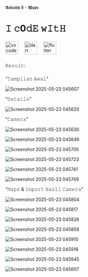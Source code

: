 𝕬𝖈𝖙𝖎𝖛𝖎𝖙𝖞 8 - 𝕸𝖆𝖕𝖘


<h1 align="left">𝙸 𝚌0𝚍𝙴 𝚠𝙸𝚝𝙷</h1>

###

<div align="left">
  <img src="https://cdn.jsdelivr.net/gh/devicons/devicon/icons/vscode/vscode-original.svg" height="40" alt="vscode logo"  />
  <img width="12" />
  <img src="https://cdn.jsdelivr.net/gh/devicons/devicon/icons/dart/dart-original.svg" height="40" alt="dart logo"  />
  <img width="12" />
  <img src="https://cdn.jsdelivr.net/gh/devicons/devicon/icons/flutter/flutter-original.svg" height="40" alt="flutter logo"  />
</div>

###

<p align="left">𝚁𝚎𝚜𝚞𝚕𝚝:</p>

###

"𝚃𝚊𝚖𝚙𝚒𝚕𝚊𝚗 𝙰𝚠𝚊𝚕"

![Screenshot 2025-05-23 045607](https://github.com/user-attachments/assets/9f78c981-c5f9-4fcd-9d8a-9ee236bca9c4)


"𝙳𝚎𝚝𝚊𝚒𝚕𝚜"

![Screenshot 2025-05-23 045620](https://github.com/user-attachments/assets/be979794-22b9-4708-b254-1ad8df47dc0f)


"𝙲𝚊𝚖𝚎𝚛𝚊"

![Screenshot 2025-05-23 045630](https://github.com/user-attachments/assets/25b68390-ffac-4cd5-b820-5b1ca6f2667e)

![Screenshot 2025-05-23 045646](https://github.com/user-attachments/assets/a1b59eba-8103-406a-a3dd-bbbee29c1390)

![Screenshot 2025-05-23 045705](https://github.com/user-attachments/assets/f5ed827e-f5c2-4ce0-96fb-c0ae695b145c)

![Screenshot 2025-05-23 045723](https://github.com/user-attachments/assets/490ab64a-db61-4ba4-9065-449e33c10864)

![Screenshot 2025-05-23 045741](https://github.com/user-attachments/assets/4cd83a75-b93b-4d49-a7b3-e7dfc9f375a4)

![Screenshot 2025-05-23 045749](https://github.com/user-attachments/assets/301aaa9f-bd9b-4489-9650-a01824bc594b)


"𝙼𝚊𝚙𝚜 & 𝙸𝚖𝚙𝚘𝚛𝚝 𝙷𝚊𝚜𝚒𝚕 𝙲𝚊𝚖𝚎𝚛𝚊"

![Screenshot 2025-05-23 045804](https://github.com/user-attachments/assets/1f15433a-3473-4567-96c9-7c392e67bebd)

![Screenshot 2025-05-23 045817](https://github.com/user-attachments/assets/47660456-e6cc-40f2-ae99-6e2ec0b8cf23)

![Screenshot 2025-05-23 045826](https://github.com/user-attachments/assets/076803c3-f25f-4ce7-83c5-33ab0bd845ea)

![Screenshot 2025-05-23 045859](https://github.com/user-attachments/assets/5084ef3e-955c-4db8-971b-3983477836e9)

![Screenshot 2025-05-23 045910](https://github.com/user-attachments/assets/8c02abad-00ba-4137-9cd5-26142de96fc9)

![Screenshot 2025-05-23 045918](https://github.com/user-attachments/assets/9d71e02d-eb24-449d-b58c-e152d48a0dfb)

![Screenshot 2025-05-23 045945](https://github.com/user-attachments/assets/77cc77d3-2e3a-413c-b57c-a98915543766)

![Screenshot 2025-05-23 045607](https://github.com/user-attachments/assets/d0dabe22-da63-48da-9ff4-93c09748213a)
